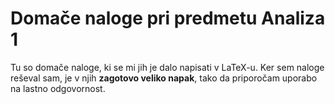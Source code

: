 # Domače naloge pri predmetu Analiza 1
Tu so domače naloge, ki se mi jih je dalo napisati v LaTeX-u. Ker sem naloge reševal sam, je v njih **zagotovo veliko napak**, tako da priporočam uporabo na lastno odgovornost.
